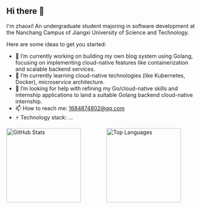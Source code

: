 ## Hi there 👋

I'm zhaoxi! An undergraduate student majoring in software development at the Nanchang Campus of Jiangxi University of Science and Technology.

Here are some ideas to get you started:

- 🔭 I’m currently working on building my own blog system using Golang, focusing on implementing cloud-native features like containerization and scalable backend services.
- 🌱 I’m currently learning cloud-native technologies (like Kubernetes, Docker), microservice architecture.
- 🤔 I’m looking for help with refining my Go/cloud-native skills and internship applications to land a suitable Golang backend cloud-native internship.
- 📫 How to reach me: 1684874802@qq.com
- ⚡ Technology stack: ...

<div style="display: flex; gap: 20px; max-width: 1000px; margin: 0 auto">
  <!-- 两个卡片平均分配宽度，且最大宽度相同 -->
  <img src="https://github-readme-stats.vercel.app/api?username=zhaoxi1224&count_private=true&show_icons=true&show_owner=true&height=195" 
       alt="GitHub Stats" style="flex: 1; min-width: 0; max-width: 50%; height: 195px; object-fit: contain;">
  <img src="https://github-readme-stats.vercel.app/api/top-langs/?username=zhaoxi1224&layout=compact&height=195" 
       alt="Top Languages" style="flex: 1; min-width: 0; max-width: 50%; height: 195px; object-fit: contain;">
</div>
